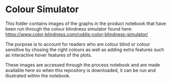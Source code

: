 # Colour Simulator

This folder contains images of the graphs in the product notebook that have been run through the colour blindness simulator found here: https://www.color-blindness.com/coblis-color-blindness-simulator/

The purpose is to account for readers who are colour blind or colour sensitive by chosing the right colours as well as adding extra features such as interactive hover features of the plots. 

These images are accessed through the process notebook and are made available here so when this repository is downloaded, it can be run and illustrated within the notebook. 
